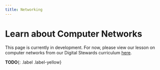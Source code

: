 ```yaml
---
title: Networking
---
```


# Learn about Computer Networks

This page is currently in development. For now, please view our lesson on computer networks
from our Digital Stewards curriculum [here](https://docs.google.com/presentation/d/1efYpUrzymaL9CYRJ06KmrtZnZGhfYdAUahpo6TpdTNc/edit?usp=sharing).

**TODO**{: .label .label-yellow}
